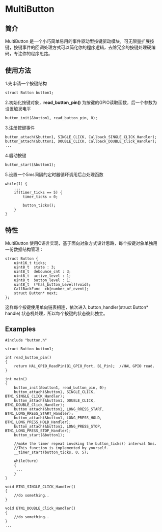 # MultiButton

## 简介
MultiButton 是一个小巧简单易用的事件驱动型按键驱动模块，可无限量扩展按键，按键事件的回调处理方式可以简化你的程序逻辑，去除冗余的按键处理硬编码，专注你的程序思路。

## 使用方法
1.先申请一个按键结构

```
struct Button button1;
```
2.初始化按键对象，**read_button_pin()** 为按键的GPIO读取函数，后一个参数为设置触发电平

```
button_init(&button1, read_button_pin, 0);
```
3.注册按键事件

```
button_attach(&button1, SINGLE_CLICK, Callback_SINGLE_CLICK_Handler);
button_attach(&button1, DOUBLE_CLICK, Callback_DOUBLE_Click_Handler);
...
```
4.启动按键

```
button_start(&button1);
```
5.设置一个5ms间隔的定时器循环调用后台处理函数

```
while(1) {
    ...
    if(timer_ticks == 5) {
        timer_ticks = 0;
        
        button_ticks();
    }
}
```

## 特性
MultiButton 使用C语言实现，基于面向对象方式设计思路，每个按键对象单独用一份数据结构管理：

```
struct Button {
    uint16_t ticks;
    uint8_t  state : 3;
    uint8_t  debounce_cnt : 3; 
    uint8_t  active_level : 1;
    uint8_t  button_level : 1;
    uint8_t  (*hal_button_Level)(void);
    CallBackFunc  cb[number_of_event];
    struct Button* next;
};
```
这样每个按键使用单向链表相连，依次进入 button_handler(struct Button* handle) 状态机处理，所以每个按键的状态彼此独立。


## Examples

```
#include "button.h"

struct Button button1;

int read_button_pin()
{
    return HAL_GPIO_ReadPin(B1_GPIO_Port, B1_Pin);  //HAL GPIO read.
}

int main()
{
    button_init(&button1, read_button_pin, 0);
    button_attach(&button1, SINGLE_CLICK,     BTN1_SINGLE_CLICK_Handler);
    button_attach(&button1, DOUBLE_CLICK,     BTN1_DOUBLE_Click_Handler);
    button_attach(&button1, LONG_RRESS_START, BTN1_LONG_RRESS_START_Handler);
    button_attach(&button1, LONG_PRESS_HOLD,  BTN1_LONG_PRESS_HOLD_Handler);
    button_attach(&button1, LONG_PRESS_STOP,  BTN1_LONG_PRESS_STOP_Handler);
    button_start(&button1);
    
    //make the timer repeat invoking the button_ticks() interval 5ms.
    //This function is implemented by yourself.
    __timer_start(button_ticks, 0, 5);
    
    while(ture) 
    {
     ...
    }
}

void BTN1_SINGLE_CLICK_Handler()
{
    //do something..
}

void BTN1_DOUBLE_Click_Handler()
{
    //do something..
}
...
```

